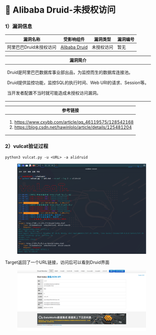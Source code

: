 # 💛 Alibaba Druid-未授权访问

### 1）漏洞信息

|漏洞名称	|受影响组件	|漏洞类型	|漏洞编号	|
|--	|--	|--	|--	|
|阿里巴巴Druid未授权访问	|[Alibaba Druid](https://github.com/alibaba/druid)	|未授权访问	|暂无	|

|漏洞简介	|
|--	|
|<p>    Druid是阿里巴巴数据库事业部出品，为监控而生的数据库连接池。</p><p>    Druid提供监控功能，监控SQL的执行时间、Web URI的请求、Session等。</p><p>    当开发者配置不当时就可能造成未授权访问漏洞。</p>	|

|参考链接	|
|--	|
|<ol><li><a href="https://www.cxybb.com/article/qq_46119575/128542168">https://www.cxybb.com/article/qq_46119575/128542168</a></li><li><a href="https://blog.csdn.net/hawinlolo/article/details/125481204">https://blog.csdn.net/hawinlolo/article/details/125481204</a></li></ol>	|



### 2）vulcat验证过程

```
python3 vulcat.py -u <URL> -a alidruid
```

<figure><img src="https://raw.githubusercontent.com/CLincat/blog-imgs/main/vulcat-docs/vulns/alibaba/druid_unauth_01.png" alt=""><figcaption></figcaption></figure>

Target返回了一个URL链接，访问后可以看到Druid界面
<figure><img src="https://raw.githubusercontent.com/CLincat/blog-imgs/main/vulcat-docs/vulns/alibaba/druid_unauth_02.png" alt=""><figcaption></figcaption></figure>

